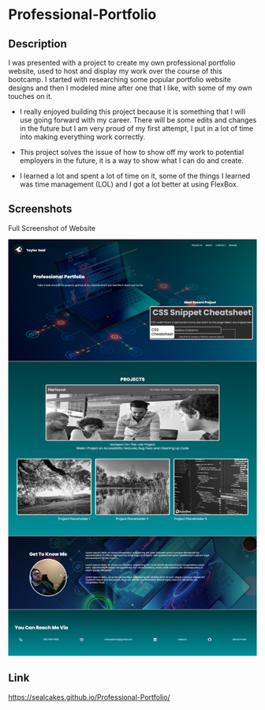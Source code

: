 # Professional-Portfolio

## Description

I was presented with a project to create my own professional portfolio website, used to host and display my work over the course of this bootcamp.  I started with researching some popular portfolio website designs and then I modeled mine after one that I like, with some of my own touches on it.  

- I really enjoyed building this project because it is something that I will use going forward with my career.  There will be some edits and changes in the future but I am very proud of my first attempt, I put in a lot of time into making everything work correctly.

- This project solves the issue of how to show off my work to potential employers in the future, it is a way to show what I can do and create.

- I learned a lot and spent a lot of time on it, some of the things I learned was time management (LOL) and I got a lot better at using FlexBox.


## Screenshots

Full Screenshot of Website

![Website-Screenshot](./Assets/ReadMe%20Images/professional-portfolio-website-screenshot.png)


## Link

https://sealcakes.github.io/Professional-Portfolio/